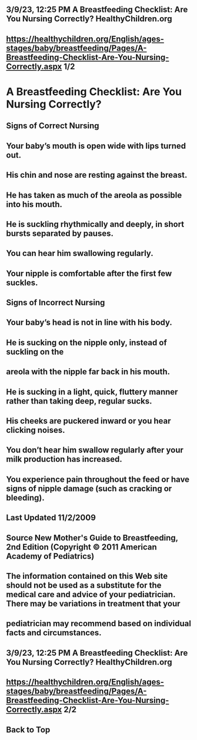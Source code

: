 ## 3/9/23, 12:25 PM A Breastfeeding Checklist: Are You Nursing Correctly? HealthyChildren.org 

## https://healthychildren.org/English/ages-stages/baby/breastfeeding/Pages/A-Breastfeeding-Checklist-Are-You-Nursing-Correctly.aspx 1/2 

# A Breastfeeding Checklist: Are You Nursing Correctly? 

## Signs of Correct Nursing 

## Your baby’s mouth is open wide with lips turned out. 

## His chin and nose are resting against the breast. 

## He has taken as much of the areola as possible into his mouth. 

## He is suckling rhythmically and deeply, in short bursts separated by pauses. 

## You can hear him swallowing regularly. 

## Your nipple is comfortable after the first few suckles. 

## Signs of Incorrect Nursing 

## Your baby’s head is not in line with his body. 

## He is sucking on the nipple only, instead of suckling on the 

## areola with the nipple far back in his mouth. 

## He is sucking in a light, quick, fluttery manner rather than taking deep, regular sucks. 

## His cheeks are puckered inward or you hear clicking noises. 

## You don’t hear him swallow regularly after your milk production has increased. 

## You experience pain throughout the feed or have signs of nipple damage (such as cracking or bleeding). 

## Last Updated 11/2/2009 

## Source New Mother's Guide to Breastfeeding, 2nd Edition (Copyright © 2011 American Academy of Pediatrics) 

## The information contained on this Web site should not be used as a substitute for the medical care and advice of your pediatrician. There may be variations in treatment that your 

## pediatrician may recommend based on individual facts and circumstances. 


## 3/9/23, 12:25 PM A Breastfeeding Checklist: Are You Nursing Correctly? HealthyChildren.org 

## https://healthychildren.org/English/ages-stages/baby/breastfeeding/Pages/A-Breastfeeding-Checklist-Are-You-Nursing-Correctly.aspx 2/2 

## Back to Top 


